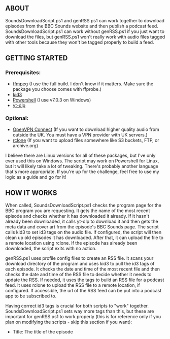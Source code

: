 ## ABOUT
SoundsDownloadScript.ps1 and genRSS.ps1 can work together to download episodes from the BBC Sounds website and then publish a podcast feed. SoundsDownloadScript.ps1 can work without genRSS.ps1 if you just want to download the files, but genRSS.ps1 won't really work with audio files tagged with other tools because they won't be tagged properly to build a feed.

## GETTING STARTED
### Prerequisites:
- [ffmpeg](https://www.gyan.dev/ffmpeg/builds/) (I use the full build. I don't know if it matters. Make sure the package you choose comes with ffprobe.)  
- [kid3](https://kid3.kde.org/#download)  
- [Powershell](https://github.com/PowerShell/PowerShell) (I use v7.0.3 on Windows)  
- [yt-dlp](https://github.com/yt-dlp/yt-dlp/releases)  
### Optional:
- [OpenVPN Connect](https://openvpn.net/client/client-connect-vpn-for-windows/) (If you want to download higher quality audio from outside the UK. You must have a VPN provider with UK servers.)  
- [rclone](https://rclone.org/downloads/) (If you want to upload files somewhere like S3 buckets, FTP, or archive.org)  

I believe there are Linux versions for all of these packages, but I've only ever used this on Windows. The script may work on Powershell for Linux, but it will likely take a lot of tweaking. There's probably another language that's more appropriate. If you're up for the challenge, feel free to use my logic as a guide and go for it!

## HOW IT WORKS
When called, SoundsDownloadScript.ps1 checks the program page for the BBC program you are requesting. It gets the name of the most recent episode and checks whether it has downloaded it already. If it hasn't already been downloaded, it calls yt-dlp to download it and then gets the meta data and cover art from the episode's BBC Sounds page. The script calls kid3 to set id3 tags on the audio file. If configured, the script will then clean up old episodes it has downloaded. After that, it can upload the file to a remote location using rclone. If the episode has already been downloaded, the script exits with no action.

genRSS.ps1 uses profile config files to create an RSS file. It scans your download directory of the program and uses kid3 to pull the id3 tags of each episode. It checks the date and time of the most recent file and then checks the date and time of the RSS file to decide whether it needs to update the RSS. If needed, it uses the tags to build an RSS file for a podcast feed. It uses rclone to upload the RSS file to a remote location, if configured. If accessible, the url of the RSS feed can be put into a podcast app to be subscribed to.

Having correct id3 tags is crucial for both scripts to "work" together. SoundsDownloadScript.ps1 sets way more tags than this, but these are important for genRSS.ps1 to work properly (this is for reference only if you plan on modifying the scripts - skip this section if you want):

- Title: The title of the episode <title>  
- Album: The name of the show  
- Artist: The station the episode aired on (e.g. Radio 1)  
- albumart: The URL to the .jpg covert art <media:content>  
- Comment: The episode description and track list <description>  
- ORIGINALALBUM/TOAL: The date the program was released on BBC Sounds <pubDate>  
- WEBSITE/User-defined URL: The bbc.co.uk/programmes episode page <guid>, <link>  
- AudioSourceURL: The URL to the BBC Sounds episode page

## INSTALLATION
### SoundsDownloadScript.ps1
1. Copy SoundsDownloadScript.ps1 to a directory.
2. Unpack ffmpeg to a directory (recommend a folder inside the directory SoundsDownloadScript.ps1 is in).
3. Unpack kid3 to a directory (recommend a folder inside the directory SoundsDownloadScript.ps1 is in).
4. Copy yt-dlp.exe to a directory (recommend inside the directory SoundsDownloadScript.ps1 is in).
5. If using rclone, unpack rclone to a directory (recommend a folder inside the directory SoundsDownloadScript.ps1 is in).
6. If using OpenVPN, install it using the default options.
7. Edit SoundsDownloadScript.ps1 before using and set the following variables:
